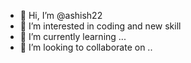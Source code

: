 - 👋 Hi, I’m @ashish22
- 👀 I’m interested in coding and new skill
- 🌱 I’m currently learning ...
- 💞️ I’m looking to collaborate on ..

<!---
Drashish987/Drashish987 is a ✨ special ✨ repository because its `README.md` (this file) appears on your GitHub profile.
You can click the Preview link to take a look at your changes.
--->
